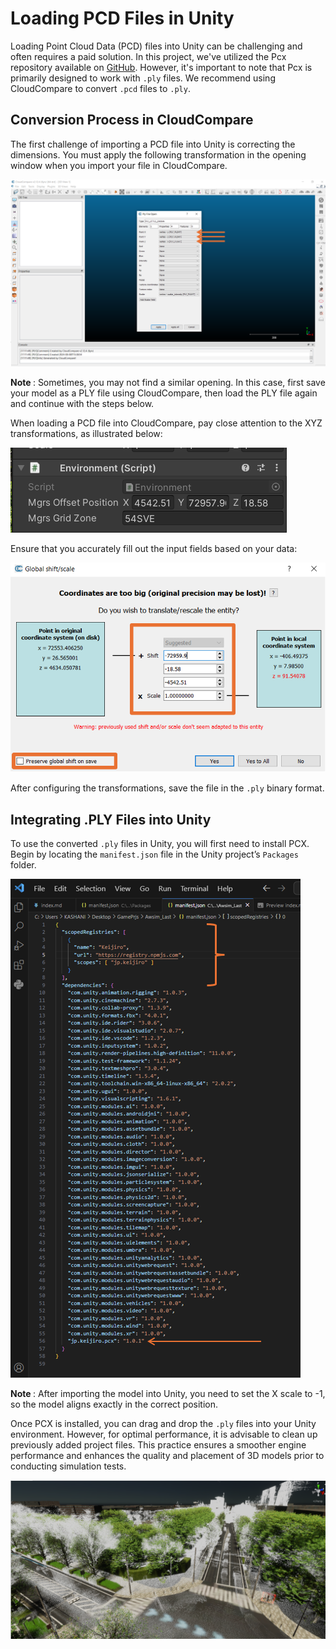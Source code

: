 # Loading PCD Files in Unity

Loading Point Cloud Data (PCD) files into Unity can be challenging and often requires a paid solution. In this project, we've utilized the Pcx repository available on [GitHub](https://github.com/keijiro/Pcx). However, it's important to note that Pcx is primarily designed to work with `.ply` files. We recommend using CloudCompare to convert `.pcd` files to `.ply`.

## Conversion Process in CloudCompare

The first challenge of importing a PCD file into Unity is correcting the dimensions. You must apply the following transformation in the opening window when you import your file in CloudCompare.

![Example of PCD file in CloudCompare](image.png)

<Strong> Note </Strong>: Sometimes, you may not find a similar opening. In this case, first save your model as a PLY file using CloudCompare, then load the PLY file again and continue with the steps below.

When loading a PCD file into CloudCompare, pay close attention to the XYZ transformations, as illustrated below:

![XYZ Transformation settings](image-1.png)

Ensure that you accurately fill out the input fields based on your data:

![Input fields for transformation settings](image-2.png)

After configuring the transformations, save the file in the `.ply` binary format.

## Integrating .PLY Files into Unity

To use the converted `.ply` files in Unity, you will first need to install PCX. Begin by locating the `manifest.json` file in the Unity project’s `Packages` folder.

![Location of manifest.json](image-3.png)

<Strong> Note </Strong>: After importing the model into Unity, you need to set the X scale to -1, so the model aligns exactly in the correct position.

Once PCX is installed, you can drag and drop the `.ply` files into your Unity environment. However, for optimal performance, it is advisable to clean up previously added project files. This practice ensures a smoother engine performance and enhances the quality and placement of 3D models prior to conducting simulation tests.



![Unity with PCD](image-4.png)


